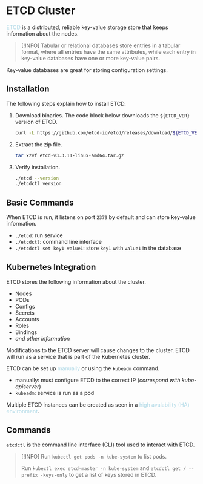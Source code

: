 # ETCD Cluster
<span style = "color:lightblue">ETCD</span> is a distributed, reliable key-value storage store that keeps information about the nodes.
> [!INFO]
> Tabular or relational databases store entries in a tabular format, where all entries have the same attributes, while each entry in key-value databases have one or more key-value pairs.

Key-value databases are great for storing configuration settings.

## Installation
The following steps explain how to install ETCD.
1. Download binaries. The code block below downloads the `${ETCD_VER}` version of ETCD.
   ```bash
   curl -L https://github.com/etcd-io/etcd/releases/download/${ETCD_VER}/etcd-${ETCD_VER}-linux-amd64.tar.gz -o etcd-${ETCD_VER}-linux-amd64.tar.gz
	```
2. Extract the zip file.
   ```bash
   tar xzvf etcd-v3.3.11-linux-amd64.tar.gz
	```
1. Verify installation.
   ```bash
   ./etcd --version
   ./etcdctl version
	```

## Basic Commands
When ETCD is run, it listens on port `2379` by default and can store key-value information.
- `./etcd`: run service
- `./etcdctl`: command line interface
- `./etcdctl set key1 value1`: store `key1` with `value1` in the database

## Kubernetes Integration
ETCD stores the following information about the cluster.
- Nodes
- PODs
- Configs
- Secrets
- Accounts
- Roles
- Bindings
- *and other information*

Modifications to the ETCD server will cause changes to the cluster. ETCD will run as a service that is part of the Kubernetes cluster.

ETCD can be set up <span style = "color:lightblue">manually</span> or using the `kubeadm` command.
- manually: must configure ETCD to the correct IP (*correspond with kube-apiserver*)
- `kubeadm`:  service is run as a pod

Multiple ETCD instances can be created as seen in a <span style = "color:lightblue">high avalability (HA) environment</span>.

## Commands
`etcdctl` is the command line interface (CLI) tool used to interact with ETCD.

> [!INFO]
> Run `kubectl get pods -n kube-system` to list pods.
> 
> Run `kubectl exec etcd-master -n kube-system` and `etcdctl get / --prefix -keys-only` to get a list of keys stored in ETCD.

